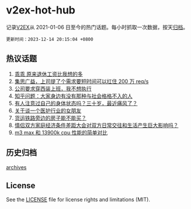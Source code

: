 # v2ex-hot-hub

 记录[V2EX](https://www.v2ex.com/)从 2021-01-06 日至今的热门话题。每小时抓取一次数据，按天[归档](archives)。

`更新时间：2023-12-14 20:15:04 +0800`

## 热议话题

1. [乖乖 原来退休工资比我想的多](https://www.v2ex.com/t/1000142)
1. [集思广益，上司提了个需求要短时间可以扛住 200 万 req/s](https://www.v2ex.com/t/1000267)
1. [公司要求穿西装上班，我不想执行](https://www.v2ex.com/t/1000226)
1. [知乎问题：大家身边有没有那种与社会格格不入的人](https://www.v2ex.com/t/1000214)
1. [有人注意过自己的身体状态吗？三十岁，最近痛风了？](https://www.v2ex.com/t/1000334)
1. [关于谈一个医护行业的女朋友](https://www.v2ex.com/t/1000349)
1. [货运铁路旁边的房子能不能买？](https://www.v2ex.com/t/1000212)
1. [情侣双方家庭经济条件差距大会对双方日常交往和生活产生巨大影响吗？](https://www.v2ex.com/t/1000225)
1. [m3 max 和 13900k cpu 性能的简单对比](https://www.v2ex.com/t/1000236)

## 历史归档

[archives](archives)

## License

See the [LICENSE](LICENSE) file for license rights and limitations (MIT).
